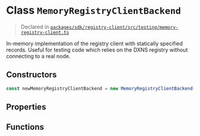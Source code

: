 # Class `MemoryRegistryClientBackend`
> Declared in [`packages/sdk/registry-client/src/testing/memory-registry-client.ts`](https://github.com/dxos/protocols/blob/main/packages/sdk/registry-client/src/testing/memory-registry-client.ts#L28)

In-memory implementation of the registry client with statically specified records.
Useful for testing code which relies on the DXNS registry without connecting to a real node.

## Constructors
```ts
const newMemoryRegistryClientBackend = new MemoryRegistryClientBackend();

```

## Properties

## Functions
